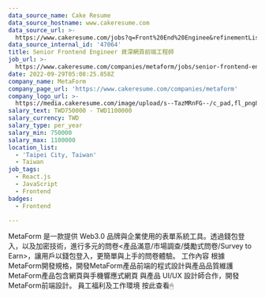 ```yaml
---
data_source_name: Cake Resume
data_source_hostname: www.cakeresume.com
data_source_url: >-
  https://www.cakeresume.com/jobs?q=Front%20End%20Enginee&refinementList[lang_name][0]=E[…]tech_front-end-development&range[salary_range][min]=1000000
data_source_internal_id: '47064'
title: Senior Frontend Engineer 資深網頁前端工程師
job_url: >-
  https://www.cakeresume.com/companies/metaform/jobs/senior-frontend-engineer-f5cec8
date: 2022-09-29T05:08:25.858Z
company_name: MetaForm
company_page_url: 'https://www.cakeresume.com/companies/metaform'
company_logo_url: >-
  https://media.cakeresume.com/image/upload/s--TazMRnFG--/c_pad,fl_png8,h_200,w_200/v1663733322/hkcphp2pfpvpbsx7fyul.png
salary_text: TWD750000 - TWD1100000
salary_currency: TWD
salary_type: per_year
salary_min: 750000
salary_max: 1100000
location_list:
  - 'Taipei City, Taiwan'
  - Taiwan
job_tags:
  - React.js
  - JavaScript
  - Frontend
badges:
  - Frontend

---
```


MetaForm 是一款提供 Web3.0 品牌與企業使用的表單系統工具。透過錢包登入，以及加密技術，進行多元的問卷<產品滿意/市場調查/獎勵式問卷/Survey to Earn>，讓用戶以錢包登入，更簡單與上手的問卷體驗。 工作內容 根據MetaForm開發規格，開發MetaForm產品前端的程式設計與產品品質維護 MetaForm產品包含網頁與手機響應式網頁 與產品 UI/UX 設計師合作，開發MetaForm前端設計。 員工福利及工作環境 按此查看🖱